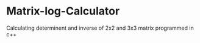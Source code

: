 # Matrix-log-Calculator
Calculating determinent and inverse of 2x2 and 3x3 matrix programmed in c++
